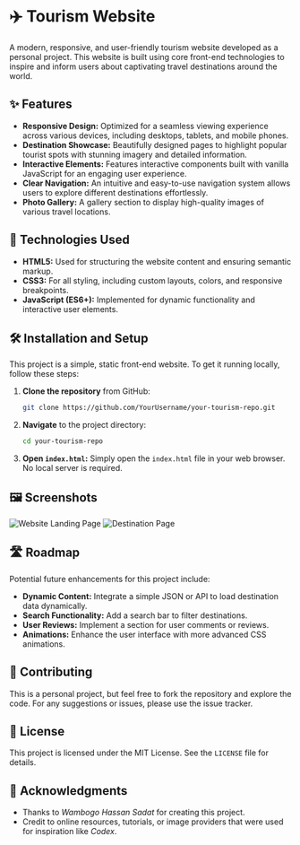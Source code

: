 # ✈️ Tourism Website

A modern, responsive, and user-friendly tourism website developed as a personal project. This website is built using core front-end technologies to inspire and inform users about captivating travel destinations around the world.

## ✨ Features

*   **Responsive Design:** Optimized for a seamless viewing experience across various devices, including desktops, tablets, and mobile phones.
*   **Destination Showcase:** Beautifully designed pages to highlight popular tourist spots with stunning imagery and detailed information.
*   **Interactive Elements:** Features interactive components built with vanilla JavaScript for an engaging user experience.
*   **Clear Navigation:** An intuitive and easy-to-use navigation system allows users to explore different destinations effortlessly.
*   **Photo Gallery:** A gallery section to display high-quality images of various travel locations.

## 🚀 Technologies Used

*   **HTML5:** Used for structuring the website content and ensuring semantic markup.
*   **CSS3:** For all styling, including custom layouts, colors, and responsive breakpoints.
*   **JavaScript (ES6+):** Implemented for dynamic functionality and interactive user elements.

## 🛠️ Installation and Setup

This project is a simple, static front-end website. To get it running locally, follow these steps:

1.  **Clone the repository** from GitHub:
    ```bash
    git clone https://github.com/YourUsername/your-tourism-repo.git
    ```
2.  **Navigate** to the project directory:
    ```bash
    cd your-tourism-repo
    ```
3.  **Open `index.html`:**
    Simply open the `index.html` file in your web browser. No local server is required.

## 🖼️ Screenshots

![Website Landing Page](https://via.placeholder.com/800x500.png?text=Landing+Page+Screenshot)
![Destination Page](https://via.placeholder.com/800x500.png?text=Destination+Page+Screenshot)

## 🛣️ Roadmap

Potential future enhancements for this project include:

*   **Dynamic Content:** Integrate a simple JSON or API to load destination data dynamically.
*   **Search Functionality:** Add a search bar to filter destinations.
*   **User Reviews:** Implement a section for user comments or reviews.
*   **Animations:** Enhance the user interface with more advanced CSS animations.

## 🤝 Contributing

This is a personal project, but feel free to fork the repository and explore the code. For any suggestions or issues, please use the issue tracker.

## 📄 License

This project is licensed under the MIT License. See the `LICENSE` file for details.

## 🙏 Acknowledgments

*   Thanks to *Wambogo Hassan Sadat* for creating this project.
*   Credit to online resources, tutorials, or image providers that were used for inspiration like *Codex*.
